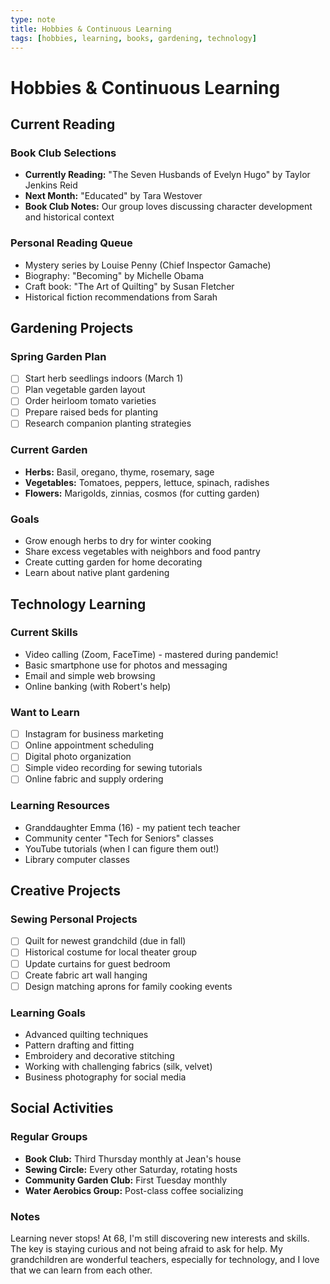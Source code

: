 ```yaml
---
type: note
title: Hobbies & Continuous Learning
tags: [hobbies, learning, books, gardening, technology]
---
```


# Hobbies & Continuous Learning

## Current Reading

### Book Club Selections
- **Currently Reading:** "The Seven Husbands of Evelyn Hugo" by Taylor Jenkins Reid
- **Next Month:** "Educated" by Tara Westover
- **Book Club Notes:** Our group loves discussing character development and historical context

### Personal Reading Queue
- Mystery series by Louise Penny (Chief Inspector Gamache)
- Biography: "Becoming" by Michelle Obama
- Craft book: "The Art of Quilting" by Susan Fletcher
- Historical fiction recommendations from Sarah

## Gardening Projects

### Spring Garden Plan
- [ ] Start herb seedlings indoors (March 1)
- [ ] Plan vegetable garden layout
- [ ] Order heirloom tomato varieties
- [ ] Prepare raised beds for planting
- [ ] Research companion planting strategies

### Current Garden
- **Herbs:** Basil, oregano, thyme, rosemary, sage
- **Vegetables:** Tomatoes, peppers, lettuce, spinach, radishes
- **Flowers:** Marigolds, zinnias, cosmos (for cutting garden)

### Goals
- Grow enough herbs to dry for winter cooking
- Share excess vegetables with neighbors and food pantry
- Create cutting garden for home decorating
- Learn about native plant gardening

## Technology Learning

### Current Skills
- Video calling (Zoom, FaceTime) - mastered during pandemic!
- Basic smartphone use for photos and messaging
- Email and simple web browsing
- Online banking (with Robert's help)

### Want to Learn
- [ ] Instagram for business marketing
- [ ] Online appointment scheduling
- [ ] Digital photo organization
- [ ] Simple video recording for sewing tutorials
- [ ] Online fabric and supply ordering

### Learning Resources
- Granddaughter Emma (16) - my patient tech teacher
- Community center "Tech for Seniors" classes
- YouTube tutorials (when I can figure them out!)
- Library computer classes

## Creative Projects

### Sewing Personal Projects
- [ ] Quilt for newest grandchild (due in fall)
- [ ] Historical costume for local theater group
- [ ] Update curtains for guest bedroom
- [ ] Create fabric art wall hanging
- [ ] Design matching aprons for family cooking events

### Learning Goals
- Advanced quilting techniques
- Pattern drafting and fitting
- Embroidery and decorative stitching
- Working with challenging fabrics (silk, velvet)
- Business photography for social media

## Social Activities

### Regular Groups
- **Book Club:** Third Thursday monthly at Jean's house
- **Sewing Circle:** Every other Saturday, rotating hosts
- **Community Garden Club:** First Tuesday monthly
- **Water Aerobics Group:** Post-class coffee socializing

### Notes

Learning never stops! At 68, I'm still discovering new interests and skills. The key is staying curious and not being afraid to ask for help. My grandchildren are wonderful teachers, especially for technology, and I love that we can learn from each other.
